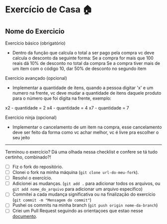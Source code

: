 # Exercício de Casa 🏠 

## Nome do Exercicio

Exercício básico (obrigatório)

- Dentro da função que calcula o total a ser pago pela compra vc deve calcula o desconto da seguinte forma:
Se a compra for mais que 100 reais dá 10% de desconto no total da compra
Se a compra tiver mais de um item com o código 10, dar 50% de desconto no segundo item

Exercício avançado (opcional)

- Implementar a quantidade de itens, quando a pessoa digitar 'x' e um numero na frente, vc deve mudar a quantidade de itens daquele produto para o número que foi digita na frente, exemplo:

x2 - quantidade = 2
x4 - quantidade = 4
x7 - quantidade = 7

Exercício ninja (opcional)

- Implementar o cancelamento de um item na compra, esse cancelamento deve ser feito da forma como vc achar melhor, vc é livre pra escolher o seu jeito
---

Terminou o exercício? Dá uma olhada nessa checklist e confere se tá tudo certinho, combinado?!

- [ ] Fiz o fork do repositório.
- [ ] Clonei o fork na minha máquina (`git clone url-do-meu-fork`).
- [ ] Resolvi o exercício.
- [ ] Adicionei as mudanças. (`git add .` para adicionar todos os arquivos, ou `git add nome_do_arquivo` para adicionar um arquivo específico)
- [ ] Commitei a cada mudança significativa ou na finalização do exercício (`git commit -m "Mensagem do commit"`)
- [ ] Pushei os commits na minha branch (`git push origin nome-da-branch`)
- [ ] Criei um Pull Request seguindo as orientaçoes que estao nesse [documento](https://github.com/mflilian/repo-example/blob/main/exercicios/para-casa/instrucoes-pull-request.md).
